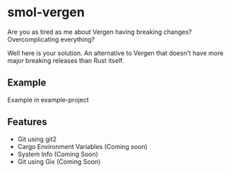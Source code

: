 # smol-vergen

Are you as tired as me about Vergen having breaking changes? Overcomplicating everything?

Well here is your solution. An alternative to Vergen that doesn't have more major breaking releases than Rust itself.

## Example

Example in example-project

## Features

- Git using git2
- Cargo Environment Variables (Coming soon)
- System Info (Coming Soon)
- Git using Gix (Coming Soon)
